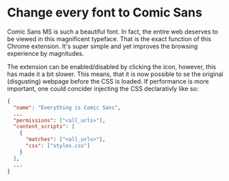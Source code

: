 # Change every font to Comic Sans
Comic Sans MS is such a beautiful font. In fact, the entire web deserves to be viewed in this magnificent typeface. That is the exact function of this Chrome extension. It's super simple and yet improves the browsing experience by magnitudes.

The extension can be enabled/disabled by clicking the icon, however, this has made it a bit slower. This means, that it is now possible to se the original (disgusting) webpage before the CSS is loaded. If performance is more important, one could concider injecting the CSS declarativly like so:

```json
{
  "name": "Everything is Comic Sans",
  ...
  "permissions": ["<all_urls>"],
  "content_scripts": [
    {
      "matches": ["<all_urls>"],
      "css": ["styles.css"]
    }
  ],
  ...
}
```
